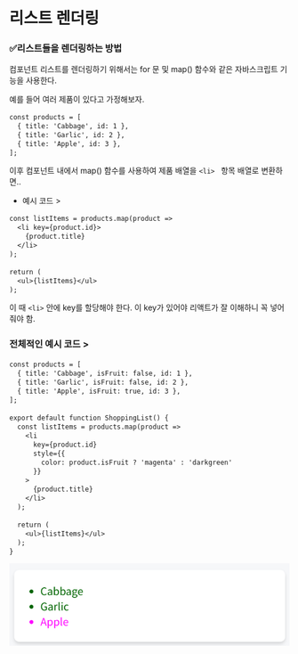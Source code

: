# 리스트 렌더링

### ✅리스트들을 렌더링하는 방법

컴포넌트 리스트를 렌더링하기 위해서는 for 문 및 map() 함수와 같은 자바스크립트 기능을 사용한다.

예를 들어 여러 제품이 있다고 가정해보자.

```
const products = [
  { title: 'Cabbage', id: 1 },
  { title: 'Garlic', id: 2 },
  { title: 'Apple', id: 3 },
];
```

이후 컴포넌트 내에서 map() 함수를 사용하여 제품 배열을 `<li> ` 항목 배열로 변환하면..

- 예시 코드 >

```
const listItems = products.map(product =>
  <li key={product.id}>
    {product.title}
  </li>
);

return (
  <ul>{listItems}</ul>
);
```

이 때 `<li>` 안에 key를 할당해야 한다. 이 key가 있어야 리액트가 잘 이해하니 꼭 넣어줘야 함.

### 전체적인 예시 코드 >

```
const products = [
  { title: 'Cabbage', isFruit: false, id: 1 },
  { title: 'Garlic', isFruit: false, id: 2 },
  { title: 'Apple', isFruit: true, id: 3 },
];

export default function ShoppingList() {
  const listItems = products.map(product =>
    <li
      key={product.id}
      style={{
        color: product.isFruit ? 'magenta' : 'darkgreen'
      }}
    >
      {product.title}
    </li>
  );

  return (
    <ul>{listItems}</ul>
  );
}
```

![alt text](image.png)
